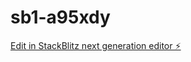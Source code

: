# sb1-a95xdy

[Edit in StackBlitz next generation editor ⚡️](https://stackblitz.com/~/github.com/cujumbu/sb1-a95xdy)